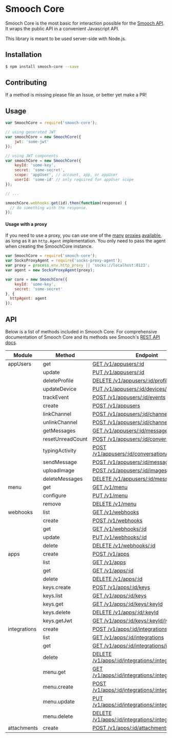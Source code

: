 # Smooch Core

Smooch Core is the most basic for interaction possible for the [Smooch API](http://docs.smooch.io/rest). It wraps the public API in a convenient Javascript API.

This library is meant to be used server-side with Node.js.

## Installation
```bash
$ npm install smooch-core --save
```

## Contributing

If a method is missing please file an Issue, or better yet make a PR!

## Usage

```js
var SmoochCore = require('smooch-core');

// using generated JWT
var smoochCore = new SmoochCore({
    jwt: 'some-jwt'
});

// using JWT components
var smoochCore = new SmoochCore({
    keyId: 'some-key',
    secret: 'some-secret',
    scope: 'appUser', // account, app, or appUser
    userId: 'some-id' // only required for appUser scope
});

// ...

smoochCore.webhooks.get(id).then(function(response) {
  // do something with the response.
});

```

#### Usage with a proxy
If you need to use a proxy, you can use one of the [many](https://www.npmjs.com/package/socks-proxy-agent) [proxies](https://www.npmjs.com/package/http-proxy-agent) [available](https://www.npmjs.com/package/https-proxy-agent), as long as it an `http.Agent` implementation. You only need to pass the agent when creating the SmoochCore instance.


```js
var SmoochCore = require('smooch-core');
var SocksProxyAgent = require('socks-proxy-agent');
var proxy = process.env.http_proxy || 'socks://localhost:8123';
var agent = new SocksProxyAgent(proxy);

var core = new SmoochCore({
    keyId: 'some-key',
    secret: 'some-secret'
}, {
  httpAgent: agent
});
```

## API

Below is a list of methods included in Smooch Core. For comprehensive documentation of Smooch Core and its methods see Smooch's [REST API docs](https://docs.smooch.io/rest/).

| Module       | Method           | Endpoint                                                                                                        |
|--------------|------------------|-----------------------------------------------------------------------------------------------------------------|
| appUsers     | get              | [GET /v1/appusers/:id](https://docs.smooch.io/rest/?javascript#get-app-user) |
|              | update           | [PUT /v1/appusers/:id](https://docs.smooch.io/rest/?javascript#update-app-user) |
|              | deleteProfile    | [DELETE /v1/appusers/:id/profile](https://docs.smooch.io/rest/?javascript#delete-app-user) |
|              | updateDevice     | [PUT /v1/appusers/:id/devices/:deviceId](https://docs.smooch.io/rest/?javascript#update-device) |
|              | trackEvent       | [POST /v1/appusers/:id/events](https://docs.smooch.io/rest/?javascript#track-event) |
|              | create           | [POST /v1/appusers](https://docs.smooch.io/rest/?javascript#pre-create-app-user) |
|              | linkChannel      | [POST /v1/appusers/:id/channels](https://docs.smooch.io/rest/?javascript#link-app-user-to-channel) |
|              | unlinkChannel    | [POST /v1/appusers/:id/channels/:channel](https://docs.smooch.io/rest/?javascript#unlink-app-user-from-channel) |
|              | getMessages      | [GET /v1/appusers/:id/messages](https://docs.smooch.io/rest/?javascript#get-messages) |
|              | resetUnreadCount | [POST /v1/appusers/:id/conversation/read](https://docs.smooch.io/rest/?javascript#reset-unread-count) |
|              | typingActivity   | [POST /v1/appusers/:id/conversation/:activity](https://docs.smooch.io/rest/?javascript#typing-activity) |
|              | sendMessage      | [POST /v1/appusers/:id/messages](https://docs.smooch.io/rest/?javascript#post-message) |
|              | uploadImage      | [POST /v1/appusers/:id/images](https://docs.smooch.io/rest/?javascript#upload-image) |
|              | deleteMessages   | [DELETE /v1/appusers/:id/messages](https://docs.smooch.io/rest/?javascript#delete-messages) |
| menu         | get              | [GET /v1/menu](https://docs.smooch.io/rest/?javascript#get-app-menu) |
|              | configure        | [PUT /v1/menu](https://docs.smooch.io/rest/?javascript#update-app-menu) |
|              | remove           | [DELETE /v1/menu](https://docs.smooch.io/rest/?javascript#delete-app-menu) |
| webhooks     | list             | [GET /v1/webhooks](https://docs.smooch.io/rest/?javascript#list-webhooks) |
|              | create           | [POST /v1/webhooks](https://docs.smooch.io/rest/?javascript#create-webhook) |
|              | get              | [GET /v1/webhooks/:id](https://docs.smooch.io/rest/?javascript#get-webhook) |
|              | update           | [PUT /v1/webhooks/:id](https://docs.smooch.io/rest/?javascript#update-webhook) |
|              | delete           | [DELETE /v1/webhooks/:id](https://docs.smooch.io/rest/?javascript#dlete-webhook) |
| apps         | create           | [POST /v1/apps](https://docs.smooch.io/rest/?javascript#create-app) |
|              | list             | [GET /v1/apps](https://docs.smooch.io/rest/?javascript#list-apps) |
|              | get              | [GET /v1/apps/:id](https://docs.smooch.io/rest/?javascript#get-app) |
|              | delete           | [DELETE /v1/apps/:id](https://docs.smooch.io/rest/?javascript#delete-app) |
|              | keys.create      | [POST /v1/apps/:id/keys](https://docs.smooch.io/rest/?javascript#create-key) |
|              | keys.list        | [GET /v1/apps/:id/keys](https://docs.smooch.io/rest/?javascript#list-keys) |
|              | keys.get         | [GET /v1/apps/:id/keys/:keyId](https://docs.smooch.io/rest/?javascript#get-key) |
|              | keys.delete      | [DELETE /v1/apps/:id/:keyId](https://docs.smooch.io/rest/?javascript#delete-key) |
|              | keys.getJwt      | [GET /v1/apps/:id/keys/:keyId/jwt](https://docs.smooch.io/rest/?javascript#get-jwt) |
| integrations | create           | [POST /v1/apps/:id/integrations](https://docs.smooch.io/rest/?javascript#create-integration) |
|              | list             | [GET /v1/apps/:id/integrations](https://docs.smooch.io/rest/?javascript#list-integrations) |
|              | get              | [GET /v1/apps/:id/integrations/integrationId](https://docs.smooch.io/rest/?javascript#get-integration) |
|              | delete           | [DELETE /v1/apps/:id/integrations/:integrationId](https://docs.smooch.io/rest/?javascript#delete-integration) |
|              | menu.get         | [GET /v1/apps/:id/integrations/:integrationId/menu](https://docs.smooch.io/rest/?javascript#get-integration-menu) |
|              | menu.create      | [POST /v1/apps/:id/integrations/:integrationId/menu](https://docs.smooch.io/rest/?javascript#create-integration-menu) |
|              | menu.update      | [PUT /v1/apps/:id/integrations/:integrationId/menu](https://docs.smooch.io/rest/?javascript#update-integration-menu) |
|              | menu.delete      | [DELETE /v1/apps/:id/integrations/:integrationId/menu](https://docs.smooch.io/rest/?javascript#delete-integration-menu) |
| attachments  | create           | [POST /v1/apps/:id/attachments](https://docs.smooch.io/rest/?javascript#upload-attachment) |

